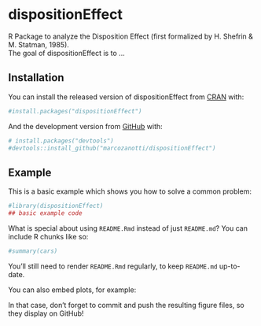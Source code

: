 
<!-- README.md is generated from README.Rmd. Please edit that file -->

# dispositionEffect

<!-- badges: start -->

<!-- badges: end -->

R Package to analyze the Disposition Effect (first formalized by H.
Shefrin & M. Statman, 1985).  
The goal of dispositionEffect is to …

## Installation

You can install the released version of dispositionEffect from
[CRAN](https://CRAN.R-project.org) with:

``` r
#install.packages("dispositionEffect")
```

And the development version from [GitHub](https://github.com/) with:

``` r
# install.packages("devtools")
#devtools::install_github("marcozanotti/dispositionEffect")
```

## Example

This is a basic example which shows you how to solve a common problem:

``` r
#library(dispositionEffect)
## basic example code
```

What is special about using `README.Rmd` instead of just `README.md`?
You can include R chunks like so:

``` r
#summary(cars)
```

You’ll still need to render `README.Rmd` regularly, to keep `README.md`
up-to-date.

You can also embed plots, for example:

In that case, don’t forget to commit and push the resulting figure
files, so they display on GitHub\!
